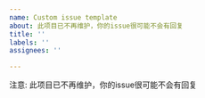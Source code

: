```yaml
---
name: Custom issue template
about: 此项目已不再维护，你的issue很可能不会有回复
title: ''
labels: ''
assignees: ''

---
```


注意: 此项目已不再维护，你的issue很可能不会有回复
